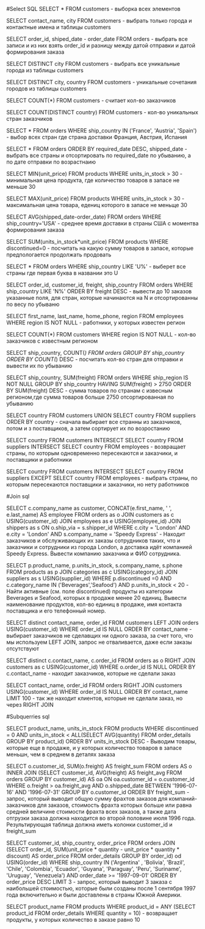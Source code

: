 #Select SQL
SELECT * FROM customers - выборка всех элементов

SELECT contact_name, city FROM customers - выбрать только города и контактные имена и таблицы customers

SELECT order_id, shiped_date - order_date FROM orders - выбрать все записи и из них взять order_id и разницу между датой отправки и датой формирования заказа

SELECT DISTINCT city FROM customers - выбрать все уникальные города из таблицы customers

SELECT DISTINCT city, country FROM customers - уникальные сочетания городов из таблицы customers

SELECT COUNT(*) FROM customers - считает кол-во заказчиков

SELECT COUNT(DISTINCT country) FROM customers - кол-во уникальных стран заказчиков

SELECT * FROM orders WHERE ship_country IN ('France', 'Austria', 'Spain') - выбор всех стран где страна доставки Франция, Австрия, Испания

SELECT * FROM orders ORDER BY required_date DESC, shipped_date - выбрать все страны и отсортировать по required_date по убыванию, а по дате отправки по возрастнаию

SELECT MIN(unit_price) FROM products WHERE units_in_stock > 30 - минимальная цена продукта, где количество товаров в запасе не меньше 30

SELECT MAX(unit_price) FROM products WHERE units_in_stock > 30 -  максимальная цена товара, едениц которого в запасе не меньще 30

SELECT AVG(shipped_date-order_date) FROM orders WHERE ship_country='USA' - среднее время доставки в страны США с моментва формирования заказа

SELECT SUM(units_in_stock*unit_price) FROM products WHERE discontinued=0 - посчитать на какую сумму товаров в запасе, которые предпологается продолжать продовать

SELECT * FROM orders WHERE ship_country LIKE 'U%' - выберет все страны где первая буква в названии это U

SELECT order_id, customer_id, freight, ship_country FROM orders WHERE ship_country LIKE 'N%' ORDER BY freight DESC - вывести до 10 заказов указанные поля, для стран, которые начинаются на N и отсортированны по весу по убываню

SELECT first_name, last_name, home_phone, region FROM employees WHERE region IS NOT NULL - работники, у которых известен регион

SELECT COUNT(*) FROM customers WHERE region IS NOT NULL -  кол-во заказчиков с известным регионом

SELECT ship_country, COUNT(*) FROM orders GROUP BY ship_country ORDER BY COUNT(*) DESC - посчитать кол-во стран для отправки и вывести их по убыванию

SELECT ship_country, SUM(freight) FROM orders WHERE ship_region IS NOT NULL GROUP BY ship_country HAVING SUM(freight) > 2750 ORDER BY SUM(freight) DESC - сумма товаров по странам с извесным регионом,где сумма товаров больше 2750 отсортированная по убыванию

SELECT country FROM customers UNION SELECT country FROM  suppliers ORDER BY country - сначала выбирает все странны из заказчиков, потом и з поставщиков, а затем сортирует их по возростанию

SELECT country FROM customers INTERSECT SELECT country FROM suppliers INTERSECT SELECT country FROM employees - возвращает страны, по которым одновременно пересекаются и заказчики, и поставщики и работники

SELECT country FROM customers INTERSECT SELECT country FROM suppliers EXCEPT SELECT country FROM employees - выбрать страны, по которым пересекаются поставщики и заказчики, но нету работников


#Join sql

SELECT c.company_name as customer, CONCAT(e.first_name, ' ', e.last_name) AS employee 
FROM orders as o 
JOIN customers as c USING(customer_id) 
JOIN employees as e USING(employee_id) 
JOIN shippers as s ON o.ship_via = s.shipper_id 
WHERE c.city = 'London'
 AND e.city = 'London'
 AND s.company_name = 'Speedy Express' - Находит заказчиков и обслуживающих их заказы сотрудников таких, что и заказчики и сотрудники из города London, а доставка идёт компанией Speedy Express. Вывести компанию заказчика и ФИО сотрудника.

SELECT p.product_name, p.units_in_stock, s.company_name, s.phone
FROM products as p 
JOIN categories as c USING(category_id)
JOIN suppliers as s USING(supplier_id)
WHERE p.discontinued =0
AND c.category_name IN ('Beverages','Seafood')
AND p.units_in_stock < 20 - Найти активные (см. поле discontinued) продукты из категории Beverages и Seafood, которых в продаже менее 20 единиц. Вывести наименование продуктов, кол-во единиц в продаже, имя контакта поставщика и его телефонный номер.

SELECT distinct contact_name, order_id
FROM customers
LEFT JOIN orders USING(customer_id)
WHERE order_id IS NULL
ORDER BY contact_name - выбирает заказчиков не сделавщих ни одного заказа, за счет того, что мы используем LEFT JOIN, запрос не отваливается, даже если заказы отсутствуют 

SELECT distinct c.contact_name, c.order_id
FROM orders as o
RIGHT JOIN customers as c USING(customer_id)
WHERE o.order_id IS NULL
ORDER BY c.contact_name - находит заказчиков, которые не сделали заказ

SELECT contact_name, order_id
FROM orders
RIGHT JOIN customers USING(customer_id)
WHERE order_id IS NULL
ORDER BY contact_name LIMIT 100 - так же находит клиентов, которые не сделали заказ, но через RIGHT JOIN

#Subquerries sql


SELECT product_name, units_in_stock
FROM products
WHERE discontinued = 0
AND units_in_stock < ALL(SELECT AVG(quantity)
	   FROM order_details
	   GROUP BY product_id)
ORDER BY units_in_stock DESC - Выводим товары, которые еще в продаже, и у которых количество товаров в запасе меньшн, чем в среднем в деталях заказа

SELECT o.customer_id, SUM(o.freight) AS freight_sum 
  FROM orders AS o
       INNER JOIN (SELECT customer_id, AVG(freight) AS freight_avg
                     FROM orders
                    GROUP BY customer_id) AS oa
       ON oa.customer_id = o.customer_id
 WHERE o.freight > oa.freight_avg
   AND o.shipped_date BETWEEN '1996-07-16' AND '1996-07-31'
 GROUP BY o.customer_id
 ORDER BY freight_sum - запрос, который выводит общую сумму фрахтов заказов для компаний-заказчиков для заказов, стоимость фрахта которых больше или равна средней величине стоимости фрахта всех заказов, а также дата отгрузки заказа должна находится во второй половине июля 1996 года. Результирующая таблица должна иметь колонки customer_id и freight_sum

SELECT customer_id, ship_country, order_price
  FROM orders
       JOIN (SELECT order_id,
                          SUM(unit_price * quantity - unit_price * quantity * discount) AS order_price
                     FROM order_details
                    GROUP BY order_id) od
       USING(order_id)
 WHERE ship_country IN ('Argentina' , 'Bolivia', 'Brazil', 'Chile', 'Colombia', 'Ecuador', 'Guyana', 'Paraguay', 
						'Peru', 'Suriname', 'Uruguay', 'Venezuela')
   AND order_date >= '1997-09-01'
 ORDER BY order_price DESC
 LIMIT 3 - запрос, который выводит 3 заказа с наибольшей стоимостью, которые были созданы после 1 сентября 1997 года включительно и были доставлены в страны Южной Америки.

SELECT product_name
FROM products
WHERE product_id = ANY (SELECT product_id FROM order_details WHERE quantity = 10) - возвращает продукты, у которых количество в заказе равно 10


